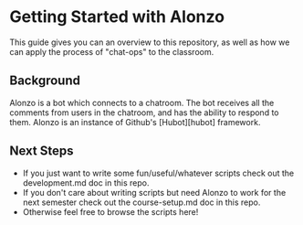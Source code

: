 # Getting Started with Alonzo
  		  
This guide gives you can an overview to this repository, as well as how we can apply the process of "chat-ops" to the classroom.

## Background
Alonzo is a bot which connects to a chatroom. The bot receives all the comments from users in the chatroom, and has the ability to respond to them. Alonzo is an instance of Github's [Hubot][hubot] framework. 

## Next Steps

* If you just want to write some fun/useful/whatever scripts check out the development.md doc in this repo.
* If you don't care about writing scripts but need Alonzo to work for the next semester check out the course-setup.md doc in this repo.
* Otherwise feel free to browse the scripts here!